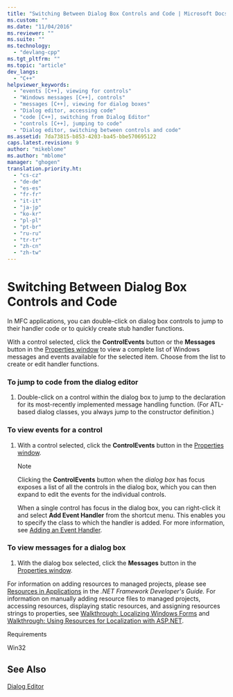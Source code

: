 ```yaml
---
title: "Switching Between Dialog Box Controls and Code | Microsoft Docs"
ms.custom: ""
ms.date: "11/04/2016"
ms.reviewer: ""
ms.suite: ""
ms.technology: 
  - "devlang-cpp"
ms.tgt_pltfrm: ""
ms.topic: "article"
dev_langs: 
  - "C++"
helpviewer_keywords: 
  - "events [C++], viewing for controls"
  - "Windows messages [C++], controls"
  - "messages [C++], viewing for dialog boxes"
  - "Dialog editor, accessing code"
  - "code [C++], switching from Dialog Editor"
  - "controls [C++], jumping to code"
  - "Dialog editor, switching between controls and code"
ms.assetid: 7da73815-b853-4203-ba45-bbe570695122
caps.latest.revision: 9
author: "mikeblome"
ms.author: "mblome"
manager: "ghogen"
translation.priority.ht: 
  - "cs-cz"
  - "de-de"
  - "es-es"
  - "fr-fr"
  - "it-it"
  - "ja-jp"
  - "ko-kr"
  - "pl-pl"
  - "pt-br"
  - "ru-ru"
  - "tr-tr"
  - "zh-cn"
  - "zh-tw"
---
```

# Switching Between Dialog Box Controls and Code
In MFC applications, you can double-click on dialog box controls to jump to their handler code or to quickly create stub handler functions.  
  
 With a control selected, click the **ControlEvents** button or the **Messages** button in the [Properties window](/visualstudio/ide/reference/properties-window) to view a complete list of Windows messages and events available for the selected item. Choose from the list to create or edit handler functions.  
  
### To jump to code from the dialog editor  
  
1.  Double-click on a control within the dialog box to jump to the declaration for its most-recently implemented message handling function. (For ATL-based dialog classes, you always jump to the constructor definition.)  
  
### To view events for a control  
  
1.  With a control selected, click the **ControlEvents** button in the [Properties window](/visualstudio/ide/reference/properties-window).  
  
    > [!NOTE]
    >  Clicking the **ControlEvents** button when the *dialog box* has focus exposes a list of all the controls in the dialog box, which you can then expand to edit the events for the individual controls.  
  
     When a single control has focus in the dialog box, you can right-click it and select **Add Event Handler** from the shortcut menu. This enables you to specify the class to which the handler is added. For more information, see [Adding an Event Handler](../ide/adding-an-event-handler-visual-cpp.md).  
  
### To view messages for a dialog box  
  
1.  With the dialog box selected, click the **Messages** button in the [Properties window](/visualstudio/ide/reference/properties-window).  
  
 For information on adding resources to managed projects, please see [Resources in Applications](http://msdn.microsoft.com/library/8ad495d4-2941-40cf-bf64-e82e85825890) in the *.NET Framework Developer's Guide.* For information on manually adding resource files to managed projects, accessing resources, displaying static resources, and assigning resources strings to properties, see [Walkthrough: Localizing Windows Forms](http://msdn.microsoft.com/en-us/9a96220d-a19b-4de0-9f48-01e5d82679e5) and [Walkthrough: Using Resources for Localization with ASP.NET](http://msdn.microsoft.com/library/bb4e5b44-e2b0-48ab-bbe9-609fb33900b6).  
  
 Requirements  
  
 Win32  
  
## See Also  
 [Dialog Editor](../mfc/dialog-editor.md)

